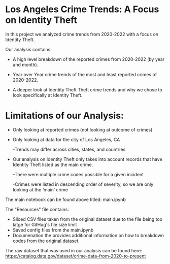 # Los Angeles Crime Trends: A Focus on Identity Theft

In this project we analyzed crime trends from 2020-2022 with a focus on Identity Theft. 

Our analysis contains:

* A high level breakdown of the reported crimes from 2020-2022 (by year and month).

* Year over Year crime trends of the most and least reported crimes of 2020-2022.

* A deeper look at Identity Theft Theft crime trends and why we chose to look specifically at Identity Theft.

# Limitations of our Analysis:

* Only looking at reported crimes (not looking at outcome of crimes)

* Only looking at data for the city of Los Angeles, CA

  -Trends may differ across cities, states, and countries

* Our analysis on Identity Theft only takes into account records that have Identity Theft listed as the main crime.

  -There were multiple crime codes possible for a given incident
  
  -Crimes were listed in descending order of severity, so we are only looking at the ‘main’ crime


The main notebook can be found above titled: main.ipynb

The "Resources" file contains:
* Sliced CSV files taken from the original dataset due to the file being too latge for GitHug's file size limit
* Saved config files from the main.ipynb
* Documenation the provides additional information on how to breakdown codes from the original dataset.

The raw dataset that was used in our analysis can be found here: https://catalog.data.gov/dataset/crime-data-from-2020-to-present


